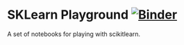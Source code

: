 # SKLearn Playground [![Binder](https://mybinder.org/badge_logo.svg)](https://mybinder.org/v2/gh/neloe/sklearn-playground/HEAD)

A set of notebooks for playing with scikitlearn.
